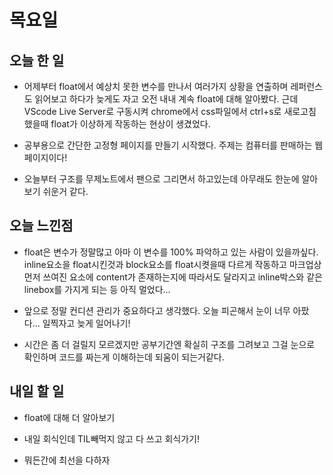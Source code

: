 # 목요일

## 오늘 한 일

- 어제부터 float에서 예상치 못한 변수를 만나서 여러가지 상황을 연출하며 레퍼런스도 읽어보고 하다가 늦게도 자고 오전 내내 계속 float에 대해 알아봤다. 근데 VScode Live Server로 구동시켜 chrome에서 css파일에서 ctrl+s로 새로고침 했을때 float가 이상하게 작동하는 현상이 생겼었다.

- 공부용으로 간단한 고정형 페이지를 만들기 시작했다. 주제는 컴퓨터를 판매하는 웹페이지이다!

- 오늘부터 구조를 무제노트에서 팬으로 그리면서 하고있는데 아무래도 한눈에 알아보기 쉬운거 같다.

## 오늘 느낀점
- float은 변수가 정말많고 아마 이 변수를 100% 파악하고 있는 사람이 있을까싶다. inline요소을 float시킨것과 block요소를 float시켯을때 다르게 작동하고 마크업상 먼저 쓰여진 요소에 content가 존재하는지에 따라서도 달라지고 inline박스와 같은 linebox를 가지게 되는 등 아직 멀었다...

- 앞으로 정말 컨디션 관리가 중요하다고 생각했다. 오늘 피곤해서 눈이 너무 아팠다... 일찍자고 늦게 일어나기!

- 시간은 좀 더 걸릴지 모르겠지만 공부기간엔 확실히 구조를 그려보고 그걸 눈으로 확인하며 코드를 짜는게 이해하는데 되움이 되는거같다.

## 내일 할 일
- float에 대해 더 알아보기

- 내일 회식인데 TIL빼먹지 않고 다 쓰고 회식가기!

- 뭐든간에 최선을 다하자
